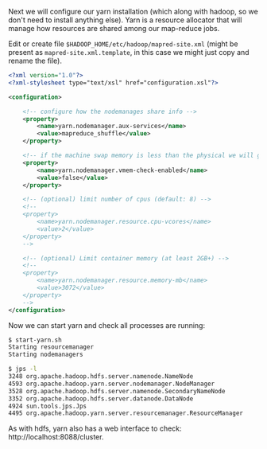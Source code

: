 Next we will configure our yarn installation (which along with hadoop, so we don't need to install anything else). Yarn is a resource allocator that will manage how resources are shared among our map-reduce jobs.

Edit or create file `$HADOOP_HOME/etc/hadoop/mapred-site.xml` (might be present as `mapred-site.xml.template`, in this case we might just copy and rename the file).

```xml
<?xml version="1.0"?>
<?xml-stylesheet type="text/xsl" href="configuration.xsl"?>

<configuration>

    <!-- configure how the nodemanages share info -->
    <property>
        <name>yarn.nodemanager.aux-services</name>
        <value>mapreduce_shuffle</value>
    </property>

    <!-- if the machine swap memory is less than the physical we will get an error, so we can disable this check -->
    <property>
        <name>yarn.nodemanager.vmem-check-enabled</name>
        <value>false</value>
    </property>

    <!-- (optional) limit number of cpus (default: 8) -->
    <!--
    <property>
        <name>yarn.nodemanager.resource.cpu-vcores</name>
        <value>2</value>
    </property>
    -->

    <!-- (optional) Limit container memory (at least 2GB+) -->
    <!--
    <property>
        <name>yarn.nodemanager.resource.memory-mb</name>
        <value>3072</value>
    </property>
    -->
</configuration>
```

Now we can start yarn and check all processes are running:

```bash
$ start-yarn.sh 
Starting resourcemanager
Starting nodemanagers

$ jps -l
3248 org.apache.hadoop.hdfs.server.namenode.NameNode
4593 org.apache.hadoop.yarn.server.nodemanager.NodeManager
3528 org.apache.hadoop.hdfs.server.namenode.SecondaryNameNode
3352 org.apache.hadoop.hdfs.server.datanode.DataNode
4924 sun.tools.jps.Jps
4495 org.apache.hadoop.yarn.server.resourcemanager.ResourceManager
```

As with hdfs, yarn also has a web interface to check: http://localhost:8088/cluster.

